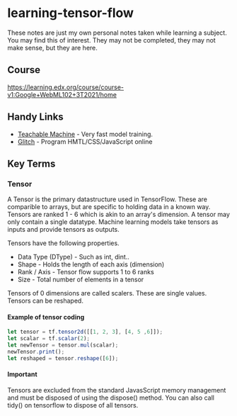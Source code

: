 # learning-tensor-flow
These notes are just my own personal notes taken while learning a subject.  You may find this of interest.  They may not be completed, they may not make sense, but they are here.

## Course
https://learning.edx.org/course/course-v1:Google+WebML102+3T2021/home

## Handy Links
* [Teachable Machine](https://teachablemachine.withgoogle.com/) - Very fast model training.
* [Glitch](https://glitch.com/) - Program HMTL/CSS/JavaScript online

## Key Terms

### Tensor
A Tensor is the primary datastructure used in TensorFlow.  These are comparible to arrays, but are specific to holding data in a known way.  Tensors are ranked 1 - 6 which is akin to an array's dimension.  A tensor may only contain a single datatype.  Machine learning models take tensors as inputs and provide tensors as outputs. 

Tensors have the following properties.

* Data Type (DType) - Such as int, dint..
* Shape - Holds the length of each axis (dimension)
* Rank / Axis - Tensor flow supports 1 to 6 ranks
* Size - Total number of elements in a tensor

Tensors of 0 dimensions are called scalers.  These are single values.  Tensors can be reshaped.

#### Example of tensor coding
```javascript
let tensor = tf.tensor2d([[1, 2, 3], [4, 5 ,6]]);
let scalar = tf.scalar(2);
let newTensor = tensor.mul(scalar);
newTensor.print();
let reshaped = tensor.reshape([6]);
```

#### Important
Tensors are excluded from the standard JavasScript memory management and must be disposed of using the dispose() method.  You can also call tidy() on tensorflow to dispose of all tensors. 

